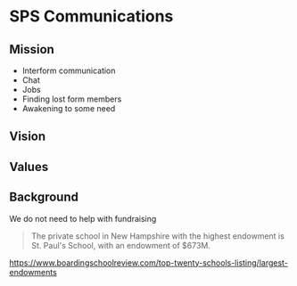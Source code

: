 # SPS Communications

## Mission

* Interform communication
* Chat
* Jobs
* Finding lost form members
* Awakening to some need

## Vision

## Values

## Background

We do not need to help with fundraising

>The private school in New Hampshire with the highest endowment is St. Paul's School, with an endowment of $673M.

https://www.boardingschoolreview.com/top-twenty-schools-listing/largest-endowments

